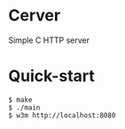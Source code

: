 # Cerver

Simple C HTTP server

# Quick-start

```console 
$ make
$ ./main 
$ w3m http://localhost:8080
```
